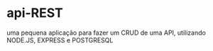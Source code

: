 # api-REST
uma pequena aplicação para fazer um CRUD de uma API, utilizando NODE.JS, EXPRESS e POSTGRESQL
